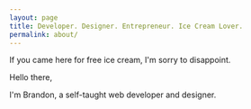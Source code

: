 ```yaml
---
layout: page
title: Developer. Designer. Entrepreneur. Ice Cream Lover.
permalink: about/
---
```


<div class="message">
  If you came here for free ice cream, I'm sorry to disappoint.
</div>

Hello there,

I'm Brandon, a self-taught web developer and designer.
